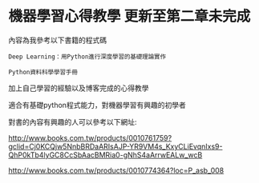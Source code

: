 # 機器學習心得教學 更新至第二章未完成

內容為我參考以下書籍的程式碼

    Deep Learning：用Python進行深度學習的基礎理論實作
  
    Python資料科學學習手冊

加上自己學習的經驗以及博客完成的心得教學

適合有基礎python程式能力，對機器學習有興趣的初學者

對書的內容有興趣的人可以參考以下網址:

http://www.books.com.tw/products/0010761759?gclid=Cj0KCQjw5NnbBRDaARIsAJP-YR9VM4s_KxyCLiEvqnIxs9-QhP0kTb4lyGC8CcSbAacBMRia0-gNhS4aArrwEALw_wcB

http://www.books.com.tw/products/0010774364?loc=P_asb_008
